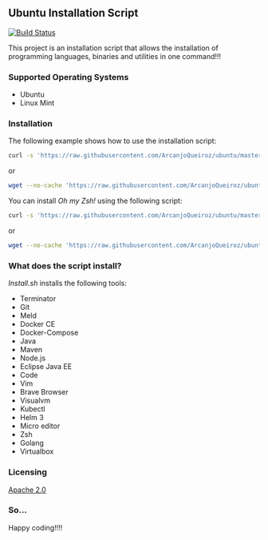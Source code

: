 ## Ubuntu Installation Script

[![Build Status](https://travis-ci.org/ArcanjoQueiroz/ubuntu.svg?branch=master)](https://travis-ci.org/ArcanjoQueiroz/ubuntu)

This project is an installation script that allows the installation of programming languages, binaries and utilities in one command!!!

### Supported Operating Systems

* Ubuntu
* Linux Mint

### Installation

The following example shows how to use the installation script:

```sh
curl -s 'https://raw.githubusercontent.com/ArcanjoQueiroz/ubuntu/master/install.sh' | bash
```

or

```sh
wget --no-cache 'https://raw.githubusercontent.com/ArcanjoQueiroz/ubuntu/master/install.sh' && chmod u+x install.sh && ./install.sh
```

You can install *Oh my Zsh!* using the following script:

```sh
curl -s 'https://raw.githubusercontent.com/ArcanjoQueiroz/ubuntu/master/install_ohmyzsh.sh' | bash
```

or

```sh
wget --no-cache 'https://raw.githubusercontent.com/ArcanjoQueiroz/ubuntu/master/install_ohmyzsh.sh' && chmod u+x install_ohmyzsh.sh && ./install_ohmyzsh.sh
```

### What does the script install?

*Install.sh* installs the following tools:

* Terminator
* Git
* Meld
* Docker CE
* Docker-Compose
* Java
* Maven
* Node.js
* Eclipse Java EE
* Code
* Vim
* Brave Browser
* Visualvm
* Kubectl
* Helm 3
* Micro editor
* Zsh
* Golang
* Virtualbox

### Licensing

[Apache 2.0](https://www.apache.org/licenses/LICENSE-2.0.html)

### So...

Happy coding!!!!
